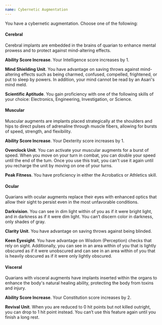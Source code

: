 ```yaml
---
name: Cybernetic Augmentation
---
```

You have a cybernetic augmentation. Choose one of the following:

#### Cerebral
Cerebral implants are embedded in the brains of quarian to enhance mental prowess and to protect against mind-altering effects.

__Ability Score Increase__. Your Intelligence score increases by 1.

__Mind Shielding Unit__. You have advantage on saving throws against mind-altering effects such as being charmed,
confused, compelled, frightened, or put to sleep by powers. In addition, your mind cannot be read by an Asari's mind meld.

__Scientific Aptitude__. You gain proficiency with one of the following skills of your choice: Electronics, Engineering,
Investigation, or Science.


#### Muscular
Muscular augments are implants placed strategically at the shoulders and hips to direct pulses of adrenaline through
muscle fibers, allowing for bursts of speed, strength, and flexibility.

__Ability Score Increase__. Your Dexterity score increases by 1.

__Overclock Unit__. You can activate your muscular augments for a burst of speed. When you move on your turn in
combat, you can double your speed until the end of the tum. Once you use this trait, you can't use it again until you
recharge the unit by moving <me-distance length="0" override="0 {metric}"/> on one of your turns.

__Peak Fitness__. You have proficiency in either the Acrobatics or Athletics skill.

#### Ocular
Quarians with ocular augments replace their eyes with enhanced optics that allow their sight to persist even in the most
unfavorable conditions.

__Darkvision__. You can see in dim light within <me-distance length="60" /> of you as if it were bright light, and in
darkness as if it were dim light. You can’t discern color in darkness, only shades of gray.

__Clarity Unit__. You have advantage on saving throws against being blinded.

__Keen Eyesight__. You have advantage on Wisdom (Perception) checks that rely on sight. Additionally, you can see in an
area within <me-distance length="30" /> of you that is lightly obscured as if it were unobscured and can see in an
area within <me-distance length="15" /> of you that is heavily obscured as if it were only lightly obscured.

#### Visceral
Quarians with visceral augments have implants inserted within the organs to enhance the body's natural healing ability,
protecting the body from toxins and injury.

__Ability Score Increase__. Your Constitution score increases by 2.

__Revival Unit__. When you are reduced to 0 hit points but not killed outright, you can drop to 1 hit point
instead. You can’t use this feature again until you finish a long rest.

